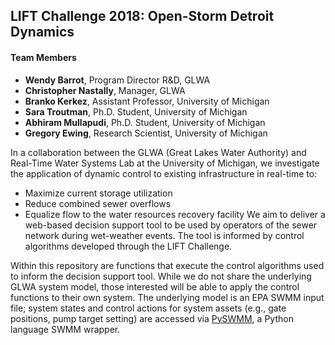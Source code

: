 ## LIFT Challenge 2018: Open-Storm Detroit Dynamics

#### Team Members
* **Wendy Barrot**, Program Director R&D, GLWA
* **Christopher Nastally**, Manager, GLWA
* **Branko Kerkez**, Assistant Professor, University of Michigan
* **Sara Troutman**, Ph.D. Student, University of Michigan
* **Abhiram Mullapudi**, Ph.D. Student, University of Michigan
* **Gregory Ewing**, Research Scientist, University of Michigan

In a collaboration between the GLWA (Great Lakes Water Authority) and Real-Time
Water Systems Lab at the University of Michigan, we investigate the application
of dynamic control to existing infrastructure in real-time to:
* Maximize current storage utilization
* Reduce combined sewer overflows
* Equalize flow to the water resources recovery facility
We aim to deliver a web-based decision support tool to be used by operators of
the sewer network during wet-weather events. The tool is informed by control
algorithms developed through the LIFT Challenge.

Within this repository are functions that execute the control algorithms used
to inform the decision support tool. While we do not share the underlying
GLWA system model, those interested will be able to apply the control functions
to their own system. The underlying model is an EPA SWMM input file; system
states and control actions for system assets (e.g., gate positions, pump target
setting) are accessed via [PySWMM](https://github.com/OpenWaterAnalytics/pyswmm),
a Python language SWMM wrapper.
